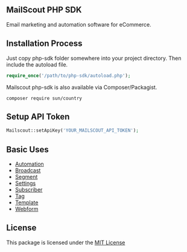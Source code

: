 ## MailScout PHP SDK

Email marketing and automation software for eCommerce.

## Installation Process

Just copy php-sdk folder somewhere into your project directory. Then include the autoload file.

```php
require_once('/path/to/php-sdk/autoload.php');
```

Mailscout php-sdk is also available via Composer/Packagist.

```
composer require sun/country
```

## Setup API Token

```php
Mailscout::setApiKey('YOUR_MAILSCOUT_API_TOKEN');
```

## Basic Uses

- [Automation](https://github.com/mailscout/php-sdk/blob/master/docs/automation.md#automation)
- [Broadcast](https://github.com/mailscout/php-sdk/blob/master/docs/broadcast.md#broadcast)
- [Segment](https://github.com/mailscout/php-sdk/blob/master/docs/segment.md#segment)
- [Settings](https://github.com/mailscout/php-sdk/blob/master/docs/settings.md#settings)
- [Subscriber](https://github.com/mailscout/php-sdk/blob/master/docs/subscriber.md#subscriber)
- [Tag](https://github.com/mailscout/php-sdk/blob/master/docs/tag.md#tag)
- [Template](https://github.com/mailscout/php-sdk/blob/master/docs/template.md#template)
- [Webform](https://github.com/mailscout/php-sdk/blob/master/docs/webform.md#webform)

## License

This package is licensed under the [MIT License](https://github.com/mailscout/php-sdk/blob/master/LICENSE)
